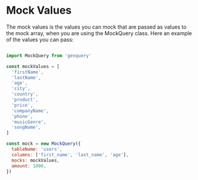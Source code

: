 # Mock Values

The mock values is the values you can mock that are passed as values to the mock array, when you are using the MockQuery class. Here an example of the values you can pass:

```javascript

import MockQuery from 'genquery'

const mockValues = [
  'firstName',
  'lastName',
  'age',
  'city',
  'country',
  'product',
  'price',
  'companyName',
  'phone',
  'musicGenre',
  'songName',
]

const mock = new MockQuery({
  tableName: 'users',
  columns: ['first_name', 'last_name', 'age'],
  mocks: mockValues,
  amount: 1000,
})



```